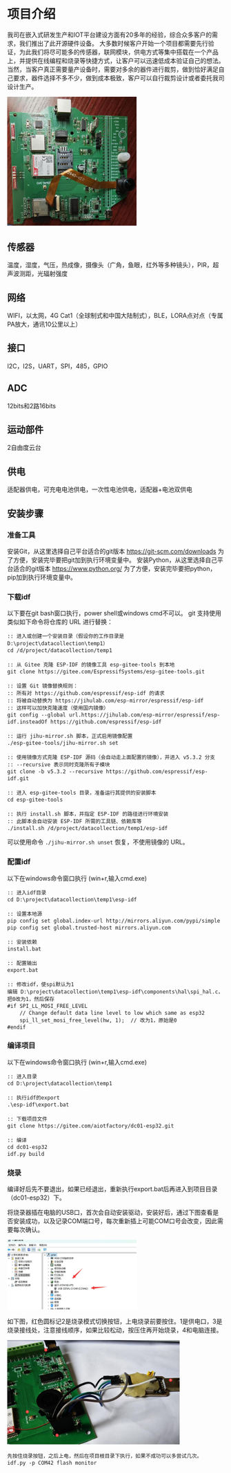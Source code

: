 # 项目介绍

我司在嵌入式研发生产和IOT平台建设方面有20多年的经验，综合众多客户的需求，我们推出了此开源硬件设备。
大多数时候客户开始一个项目都需要先行验证，为此我们将尽可能多的传感器，联网模块，供电方式等集中搭载在一个产品上，并提供在线编程和烧录等快捷方式，让客户可以迅速低成本验证自己的想法。
当然，当客户真正需要量产设备时，需要对多余的器件进行裁剪，做到恰好满足自己要求，器件选择不多不少，做到成本极致，客户可以自行裁剪设计或者委托我司设计生产。

<img src="docs/pcb02.jpg" alt="PCB图片" width="300"/>

## 传感器

温度，湿度，气压，热成像，摄像头（广角，鱼眼，红外等多种镜头），PIR，超声波测距，光辐射强度

## 网络

WIFI，以太网，4G Cat1（全球制式和中国大陆制式），BLE，LORA点对点（专属PA放大，通讯10公里以上）

## 接口

I2C，I2S，UART，SPI，485，GPIO

## ADC

12bits和2路16bits

## 运动部件

2自由度云台

## 供电

适配器供电，可充电电池供电，一次性电池供电，适配器+电池双供电


## 安装步骤

### 准备工具

安装Git，从这里选择自己平台适合的git版本 https://git-scm.com/downloads 为了方便，安装完毕要把git加到执行环境变量中。
安装Python，从这里选择自己平台适合的git版本 https://www.python.org/ 为了方便，安装完毕要把python，pip加到执行环境变量中。

   
### 下载idf

以下要在git bash窗口执行，power shell或windows cmd不可以。
git 支持使用类似如下命令将仓库的 URL 进行替换：

```
:: 进入或创建一个安装目录（假设你的工作目录是 D:\project\datacollection\temp1）
cd /d/project/datacollection/temp1

:: 从 Gitee 克隆 ESP-IDF 的镜像工具 esp-gitee-tools 到本地
git clone https://gitee.com/EspressifSystems/esp-gitee-tools.git

:: 设置 Git 镜像替换规则：
:: 所有对 https://github.com/espressif/esp-idf 的请求
:: 将被自动替换为 https://jihulab.com/esp-mirror/espressif/esp-idf
:: 这样可以加快克隆速度（使用国内镜像）
git config --global url.https://jihulab.com/esp-mirror/espressif/esp-idf.insteadOf https://github.com/espressif/esp-idf

:: 运行 jihu-mirror.sh 脚本，正式启用镜像配置
./esp-gitee-tools/jihu-mirror.sh set

:: 使用镜像方式克隆 ESP-IDF 源码（会自动走上面配置的镜像），并进入 v5.3.2 分支
:: --recursive 表示同时克隆所有子模块
git clone -b v5.3.2 --recursive https://github.com/espressif/esp-idf.git

:: 进入 esp-gitee-tools 目录，准备运行其提供的安装脚本
cd esp-gitee-tools

:: 执行 install.sh 脚本，并指定 ESP-IDF 的路径进行环境安装
:: 此脚本会自动安装 ESP-IDF 所需的工具链、依赖库等
./install.sh /d/project/datacollection/temp1/esp-idf

```

可以使用命令 `./jihu-mirror.sh unset` 恢复，不使用镜像的 URL。

### 配置idf

以下在windows命令窗口执行 (win+r,输入cmd.exe)

```
:: 进入idf目录
cd D:\project\datacollection\temp1\esp-idf

:: 设置本地源
pip config set global.index-url http://mirrors.aliyun.com/pypi/simple
pip config set global.trusted-host mirrors.aliyun.com

:: 安装依赖
install.bat

:: 配置输出
export.bat

:: 修改idf，使spi默认为1
编辑 D:\project\datacollection\temp1\esp-idf\components\hal\spi_hal.c，把0改为1，然后保存
#if SPI_LL_MOSI_FREE_LEVEL 
    // Change default data line level to low which same as esp32
    spi_ll_set_mosi_free_level(hw, 1);  // 改为1，原始是0
#endif

```

### 编译项目

以下在windows命令窗口执行 (win+r,输入cmd.exe)

```
:: 进入目录
cd D:\project\datacollection\temp1

:: 执行idf的export
.\esp-idf\export.bat

:: 下载项目文件
git clone https://gitee.com/aiotfactory/dc01-esp32.git

:: 编译
cd dc01-esp32
idf.py build

```

### 烧录

编译好后先不要退出，如果已经退出，重新执行export.bat后再进入到项目目录（dc01-esp32）下。

将烧录器插在电脑的USB口，首次会自动安装驱动，安装好后，通过下图查看是否安装成功，以及记录COM端口号，每次重新插上可能COM口号会改变，因此需要每次确认。

<img src="docs/burn01.jpg" alt="烧录适配器" width="300"/>

如下图，红色圆标记2是烧录模式切换按钮，上电烧录前要按住。1是供电口，3是烧录接线处，注意接线顺序，如果比较松动，按压住再开始烧录，4和电脑连接。

<img src="docs/pcb01.jpg" alt="PCB烧录" width="400"/>

```
先按住烧录按钮，之后上电，然后在项目根目录下执行，如果不成功可以多尝试几次。
idf.py -p COM42 flash monitor 

```
